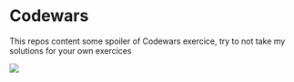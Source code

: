 # Codewars

This repos content some spoiler of Codewars exercice, try to not take my solutions for your own exercices

![](https://www.codewars.com/users/yatoogamii/badges/large)
